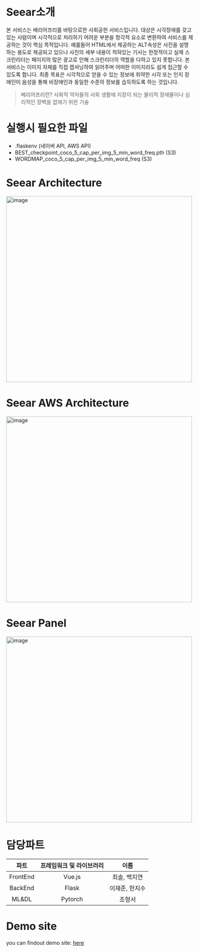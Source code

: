 # Seear소개
본 서비스는 배리어프리를 바탕으로한 사회공헌 서비스입니다. 대상은 시각장애를 갖고 있는 사람이며 시각적으로 처리하기 어려운 부분을 청각적 요소로 변환하여 서비스를 제공하는 것이 핵심 목적입니다. 예를들어 HTML에서 제공하는 ALT속성은 사진을 설명하는 용도로 제공되고 있으나 사진의 세부 내용이 적혀있는 기사는 한정적이고 실제 스크린리더는 페이지의 많은 광고로 인해 스크린리더의 역할을 다하고 있지 못합니다. 본 서비스는 이미지 자체를 직접 캡셔닝하여 읽어주며 어떠한 이미지라도 쉽게 접근할 수 있도록 합니다. 최종 목표은 시각적으로 얻을 수 있는 정보에 취약한 시각 또는 인지 장애인이 음성을 통해 비장애인과 동일한 수준의 정보를 습득하도록 하는 것입니다.
> 베리어프리란? 사회적 약자들의 사회 생활에 지장이 되는 물리적 장애물이나 심리적인 장벽을 없애기 위한 기술

# 실행시 필요한 파일
- .flaskenv (네이버 API, AWS API)
- BEST_checkpoint_coco_5_cap_per_img_5_min_word_freq.pth (S3)
- WORDMAP_coco_5_cap_per_img_5_min_word_freq (S3)

# Seear Architecture
<img width="500" alt="image" src="https://user-images.githubusercontent.com/56428918/174254708-e68b9ea6-5343-464d-a982-7cd651d50138.png">

# Seear AWS Architecture
<img width="500" alt="image" src="https://user-images.githubusercontent.com/56428918/174254546-0769b777-a176-46e0-9ce3-65d7e57b0233.png">

# Seear Panel
<img width="500" alt="image" src="https://user-images.githubusercontent.com/56428918/174249810-8b55e996-7846-4cdf-8590-104c6a24c6e3.png">

# 담당파트
|파트|프레임워크 및 라이브러리|이름|
|:---:|:---:|:---:|
|FrontEnd|Vue.js|최솔, 백지연|
|BackEnd|Flask|이재준, 한지수|
|ML&DL|Pytorch|조형서|


# Demo site
you can findout demo site: [here](http://seear.co.kr)
